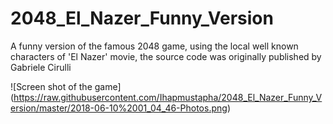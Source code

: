 # 2048_El_Nazer_Funny_Version

A funny version of the famous 2048 game, using the local well known characters of 'El Nazer' movie, the source code was originally published by Gabriele Cirulli

![Screen shot of the game] (https://raw.githubusercontent.com/Ihapmustapha/2048_El_Nazer_Funny_Version/master/2018-06-10%2001_04_46-Photos.png)
